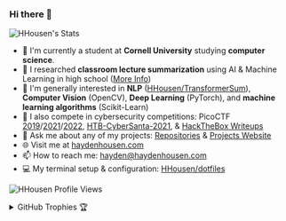 ### Hi there 👋

![HHousen's Stats](https://github-readme-stats.vercel.app/api?username=HHousen&show_icons=true&count_private=true&title_color=c62828&icon_color=ef6c00)

- 🏫 I'm currently a student at **Cornell University** studying **computer science**.
- 🔭 I researched **classroom lecture summarization** using AI & Machine Learning in high school ([More Info](https://haydenhousen.com/projects/lecture2notes/))
- 🌱 I'm generally interested in **NLP** ([HHousen/TransformerSum](https://github.com/HHousen/TransformerSum)), **Computer Vision** (OpenCV), **Deep Learning** (PyTorch), and **machine learning algorithms** (Scikit-Learn)
- 🚩 I also compete in cybersecurity competitions: PicoCTF [2019](https://github.com/HHousen/PicoCTF-2019)/[2021](https://github.com/HHousen/PicoCTF-2021)/[2022](https://github.com/HHousen/PicoCTF-2022), [HTB-CyberSanta-2021](https://github.com/HHousen/HTB-CyberSanta-2021), & [HackTheBox Writeups](https://github.com/HHousen/hack-the-box)
- 💬 Ask me about any of my projects: [Repositories](https://github.com/HHousen?tab=repositories) & [Projects Website](https://haydenhousen.com/projects/)
- 🌐 Visit me at [haydenhousen.com](https://haydenhousen.com/)
- 📫 How to reach me: hayden@haydenhousen.com
- 💻 My terminal setup & configuration: [HHousen/dotfiles](https://github.com/HHousen/dotfiles)

![HHousen Profile Views](https://komarev.com/ghpvc/?username=HHousen&color=red)

<details>
  <summary>GitHub Trophies 🏆</summary>
  <img src="https://github-profile-trophy.vercel.app/?username=HHousen&theme=onedark" alt="HHousen's Trophies">
</details>

